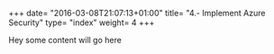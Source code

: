 +++
date= "2016-03-08T21:07:13+01:00"
title= "4.- Implement Azure Security"
type= "index"
weight= 4
+++


Hey some content will go here
